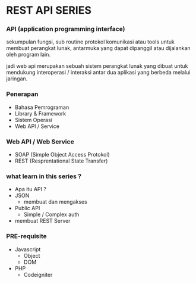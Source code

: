 # REST API SERIES

### API (application programming interface)

sekumpulan fungsi, sub routine protokol komunikasi atau tools untuk membuat perangkat lunak, antarmuka yang dapat dipanggil atau dijalankan oleh program lain.

jadi web api merupakan sebuah sistem perangkat lunak yang dibuat untuk mendukung interoperasi / interaksi antar dua aplikasi yang berbeda melalui jaringan.

### Penerapan

- Bahasa Pemrograman
- Library & Framework
- Sistem Operasi
- Web API / Service

### Web API / Web Service

- SOAP (Simple Object Access Protokol)
- REST (Resprentational State Transfer)

### what learn in this series ?

- Apa itu API ?
- JSON
  - membuat dan mengakses
- Public API
  - Simple / Complex auth
- membuat REST Server

### PRE-requisite

- Javascript
  - Object
  - DOM
- PHP
  - Codeigniter
